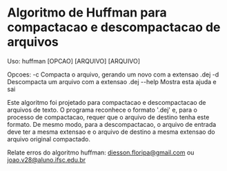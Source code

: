 # Algoritmo de Huffman para compactacao e descompactacao de arquivos

Uso: huffman [OPCAO] [ARQUIVO] [ARQUIVO]

Opcoes:
	-c		Compacta o arquivo, gerando um novo com a extensao .dej
	-d		Descompacta um arquivo com a extensao .dej
	--help	Mostra esta ajuda e sai

Este algoritmo foi projetado para compactacao e descompactacao de arquivos de texto. 
O programa reconhece o formato '.dej' e,  para o processo de compactacao, requer que o arquivo de destino
tenha este formato. De mesmo modo, para a descompactacao, o arquivo de entrada deve ter a mesma extensao e o
arquivo de destino a mesma extensao do arquivo original compactado.

Relate erros do algoritmo huffman: <diesson.floripa@gmail.com> ou <joao.v28@aluno.ifsc.edu.br>

